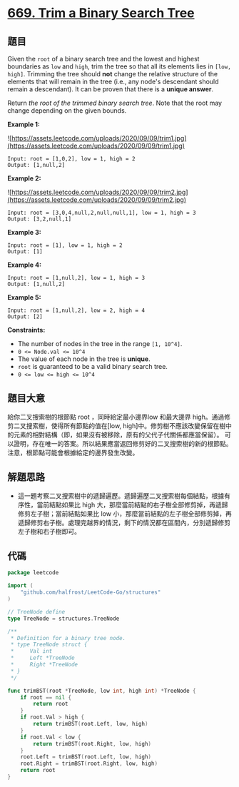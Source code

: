 # [669. Trim a Binary Search Tree](https://leetcode.com/problems/trim-a-binary-search-tree/)


## 題目

Given the `root` of a binary search tree and the lowest and highest boundaries as `low` and `high`, trim the tree so that all its elements lies in `[low, high]`. Trimming the tree should **not** change the relative structure of the elements that will remain in the tree (i.e., any node's descendant should remain a descendant). It can be proven that there is a **unique answer**.

Return *the root of the trimmed binary search tree*. Note that the root may change depending on the given bounds.

**Example 1:**

![https://assets.leetcode.com/uploads/2020/09/09/trim1.jpg](https://assets.leetcode.com/uploads/2020/09/09/trim1.jpg)

```
Input: root = [1,0,2], low = 1, high = 2
Output: [1,null,2]
```

**Example 2:**

![https://assets.leetcode.com/uploads/2020/09/09/trim2.jpg](https://assets.leetcode.com/uploads/2020/09/09/trim2.jpg)

```
Input: root = [3,0,4,null,2,null,null,1], low = 1, high = 3
Output: [3,2,null,1]
```

**Example 3:**

```
Input: root = [1], low = 1, high = 2
Output: [1]
```

**Example 4:**

```
Input: root = [1,null,2], low = 1, high = 3
Output: [1,null,2]
```

**Example 5:**

```
Input: root = [1,null,2], low = 2, high = 4
Output: [2]
```

**Constraints:**

- The number of nodes in the tree in the range `[1, 10^4]`.
- `0 <= Node.val <= 10^4`
- The value of each node in the tree is **unique**.
- `root` is guaranteed to be a valid binary search tree.
- `0 <= low <= high <= 10^4`

## 題目大意

給你二叉搜索樹的根節點 root ，同時給定最小邊界low 和最大邊界 high。通過修剪二叉搜索樹，使得所有節點的值在[low, high]中。修剪樹不應該改變保留在樹中的元素的相對結構（即，如果沒有被移除，原有的父代子代關係都應當保留）。 可以證明，存在唯一的答案。所以結果應當返回修剪好的二叉搜索樹的新的根節點。注意，根節點可能會根據給定的邊界發生改變。

## 解題思路

- 這一題考察二叉搜索樹中的遞歸遍歷。遞歸遍歷二叉搜索樹每個結點，根據有序性，當前結點如果比 high 大，那麼當前結點的右子樹全部修剪掉，再遞歸修剪左子樹；當前結點如果比 low 小，那麼當前結點的左子樹全部修剪掉，再遞歸修剪右子樹。處理完越界的情況，剩下的情況都在區間內，分別遞歸修剪左子樹和右子樹即可。

## 代碼

```go
package leetcode

import (
	"github.com/halfrost/LeetCode-Go/structures"
)

// TreeNode define
type TreeNode = structures.TreeNode

/**
 * Definition for a binary tree node.
 * type TreeNode struct {
 *     Val int
 *     Left *TreeNode
 *     Right *TreeNode
 * }
 */

func trimBST(root *TreeNode, low int, high int) *TreeNode {
	if root == nil {
		return root
	}
	if root.Val > high {
		return trimBST(root.Left, low, high)
	}
	if root.Val < low {
		return trimBST(root.Right, low, high)
	}
	root.Left = trimBST(root.Left, low, high)
	root.Right = trimBST(root.Right, low, high)
	return root
}
```